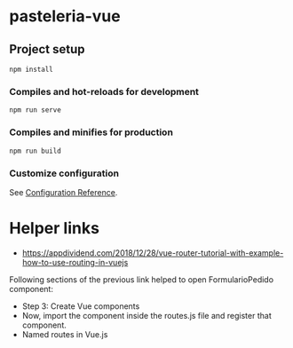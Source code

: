 # pasteleria-vue

## Project setup
```
npm install
```

### Compiles and hot-reloads for development
```
npm run serve
```

### Compiles and minifies for production
```
npm run build
```

### Customize configuration
See [Configuration Reference](https://cli.vuejs.org/config/).


# Helper links
- https://appdividend.com/2018/12/28/vue-router-tutorial-with-example-how-to-use-routing-in-vuejs

Following sections of the previous link helped to open FormularioPedido component:

- Step 3: Create Vue components
- Now, import the component inside the routes.js file and register that component.
- Named routes in Vue.js

